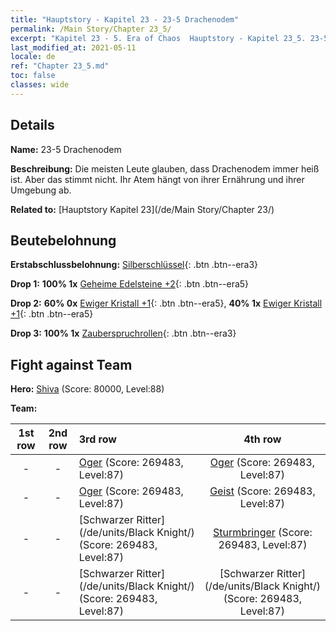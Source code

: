 ```yaml
---
title: "Hauptstory - Kapitel 23 - 23-5 Drachenodem"
permalink: /Main Story/Chapter 23_5/
excerpt: "Kapitel 23 - 5. Era of Chaos  Hauptstory - Kapitel 23_5. 23-5 Drachenodem"
last_modified_at: 2021-05-11
locale: de
ref: "Chapter 23_5.md"
toc: false
classes: wide
---
```


## Details

 **Name:** 23-5 Drachenodem

 **Beschreibung:** Die meisten Leute glauben, dass Drachenodem immer heiß ist. Aber das stimmt nicht. Ihr Atem hängt von ihrer Ernährung und ihrer Umgebung ab.

 **Related to:** [Hauptstory Kapitel 23](/de/Main Story/Chapter 23/)

## Beutebelohnung

 **Erstabschlussbelohnung:** [Silberschlüssel](/ItemsDE/con_693/){: .btn .btn--era3}

 **Drop 1:** **100% 1x** [Geheime Edelsteine +2](/ItemsDE/mat_79/){: .btn .btn--era5}

 **Drop 2:** **60% 0x** [Ewiger Kristall +1](/ItemsDE/mat_73/){: .btn .btn--era5}, **40% 1x** [Ewiger Kristall +1](/ItemsDE/mat_73/){: .btn .btn--era5}

 **Drop 3:** **100% 1x** [Zauberspruchrollen](/ItemsDE/con_694/){: .btn .btn--era3}


## Fight against Team
 **Hero:** [Shiva](/de/heroes/Shiva/) (Score: 80000, Level:88)

 **Team:**


  | 1st row | 2nd row | 3rd row | 4th row |
  |:----:|:----:|:----|:----:|
  | - | - | [Oger](/de/units/Ogre/) (Score: 269483, Level:87)  | [Oger](/de/units/Ogre/) (Score: 269483, Level:87)  |
  | - | - | [Oger](/de/units/Ogre/) (Score: 269483, Level:87)  | [Geist](/de/units/Wight/) (Score: 269483, Level:87)  |
  | - | - | [Schwarzer Ritter](/de/units/Black Knight/) (Score: 269483, Level:87)  | [Sturmbringer](/de/units/Stormbringer/) (Score: 269483, Level:87)  |
  | - | - | [Schwarzer Ritter](/de/units/Black Knight/) (Score: 269483, Level:87)  | [Schwarzer Ritter](/de/units/Black Knight/) (Score: 269483, Level:87)  |


